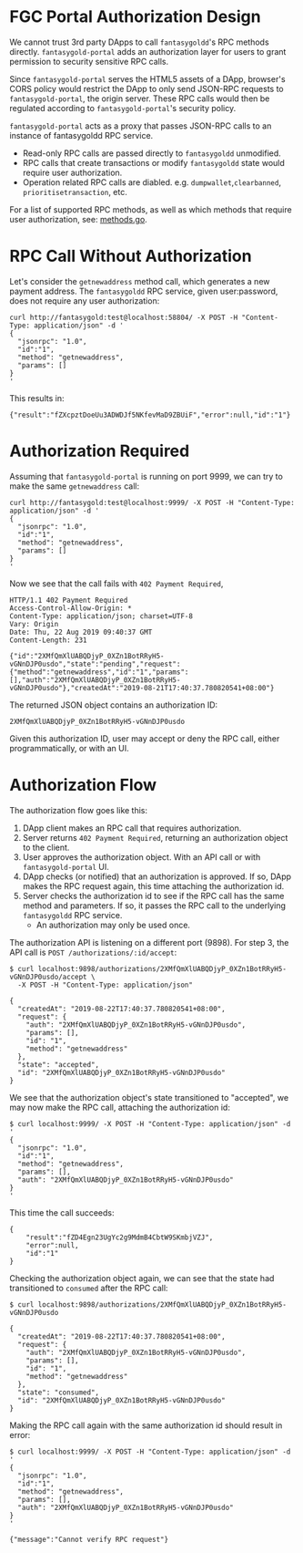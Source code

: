 # FGC Portal Authorization Design

We cannot trust 3rd party DApps to call `fantasygoldd`'s RPC methods directly. `fantasygold-portal` adds an authorization layer for users to grant permission to security sensitive RPC calls.

Since `fantasygold-portal` serves the HTML5 assets of a DApp, browser's CORS policy would restrict the DApp to only send JSON-RPC requests to `fantasygold-portal`, the origin server. These RPC calls would then be regulated according to `fantasygold-portal`'s security policy.

`fantasygold-portal` acts as a proxy that passes JSON-RPC calls to an instance of fantasygoldd RPC service.

+ Read-only RPC calls are passed directly to `fantasygoldd` unmodified.
+ RPC calls that create transactions or modify `fantasygoldd` state would require user authorization.
+ Operation related RPC calls are diabled. e.g. `dumpwallet`,`clearbanned`, `prioritisetransaction`, etc.

For a list of supported RPC methods, as well as which methods that require user authorization, see: [methods.go](https://github.com/fantasygold/fantasygoldportal/blob/master/methods.go).

# RPC Call Without Authorization

Let's consider the `getnewaddress` method call, which generates a new payment address. The `fantasygoldd` RPC service, given user:password, does not require any user authorization:

```
curl http://fantasygold:test@localhost:58804/ -X POST -H "Content-Type: application/json" -d '
{
  "jsonrpc": "1.0",
  "id":"1",
  "method": "getnewaddress",
  "params": []
}
'
```

This results in:

```
{"result":"fZXcpztDoeUu3ADWDJf5NKfevMaD9ZBUiF","error":null,"id":"1"}
```

# Authorization Required

Assuming that `fantasygold-portal` is running on port 9999, we can try to make the same `getnewaddress` call:

```
curl http://fantasygold:test@localhost:9999/ -X POST -H "Content-Type: application/json" -d '
{
  "jsonrpc": "1.0",
  "id":"1",
  "method": "getnewaddress",
  "params": []
}
'
```

Now we see that the call fails with `402 Payment Required`,

```
HTTP/1.1 402 Payment Required
Access-Control-Allow-Origin: *
Content-Type: application/json; charset=UTF-8
Vary: Origin
Date: Thu, 22 Aug 2019 09:40:37 GMT
Content-Length: 231

{"id":"2XMfQmXlUABQDjyP_0XZn1BotRRyH5-vGNnDJP0usdo","state":"pending","request":{"method":"getnewaddress","id":"1","params":[],"auth":"2XMfQmXlUABQDjyP_0XZn1BotRRyH5-vGNnDJP0usdo"},"createdAt":"2019-08-21T17:40:37.780820541+08:00"}
```

The returned JSON object contains an authorization ID:

```
2XMfQmXlUABQDjyP_0XZn1BotRRyH5-vGNnDJP0usdo
```

Given this authorization ID, user may accept or deny the RPC call, either programmatically, or with an UI.

# Authorization Flow

The authorization flow goes like this:

1. DApp client makes an RPC call that requires authorization.
2. Server returns `402 Payment Required`, returning an authorization object to the client.
3. User approves the authorization object. With an API call or with `fantasygold-portal` UI.
4. DApp checks (or notified) that an authorization is approved. If so, DApp makes the RPC request again, this time attaching the authorization id.
5. Server checks the authorization id to see if the RPC call has the same method and parameters. If so, it passes the RPC call to the underlying `fantasygoldd` RPC service.
	+ An authorization may only be used once.

The authorization API is listening on a different port (9898). For step 3, the API call is `POST /authorizations/:id/accept`:

```
$ curl localhost:9898/authorizations/2XMfQmXlUABQDjyP_0XZn1BotRRyH5-vGNnDJP0usdo/accept \
  -X POST -H "Content-Type: application/json"

{
  "createdAt": "2019-08-22T17:40:37.780820541+08:00",
  "request": {
    "auth": "2XMfQmXlUABQDjyP_0XZn1BotRRyH5-vGNnDJP0usdo",
    "params": [],
    "id": "1",
    "method": "getnewaddress"
  },
  "state": "accepted",
  "id": "2XMfQmXlUABQDjyP_0XZn1BotRRyH5-vGNnDJP0usdo"
}
```

We see that the authorization object's state transitioned to "accepted", we may now make the RPC call, attaching the authorization id:

```
$ curl localhost:9999/ -X POST -H "Content-Type: application/json" -d '
{
  "jsonrpc": "1.0",
  "id":"1",
  "method": "getnewaddress",
  "params": [],
  "auth": "2XMfQmXlUABQDjyP_0XZn1BotRRyH5-vGNnDJP0usdo"
}
'
```

This time the call succeeds:

```
{
	"result":"fZD4Egn23UgYc2g9MdmB4CbtW9SKmbjVZJ",
	"error":null,
	"id":"1"
}
```

Checking the authorization object again, we can see that the state had transitioned to `consumed` after the RPC call:

```
$ curl localhost:9898/authorizations/2XMfQmXlUABQDjyP_0XZn1BotRRyH5-vGNnDJP0usdo

{
  "createdAt": "2019-08-22T17:40:37.780820541+08:00",
  "request": {
    "auth": "2XMfQmXlUABQDjyP_0XZn1BotRRyH5-vGNnDJP0usdo",
    "params": [],
    "id": "1",
    "method": "getnewaddress"
  },
  "state": "consumed",
  "id": "2XMfQmXlUABQDjyP_0XZn1BotRRyH5-vGNnDJP0usdo"
}
```

Making the RPC call again with the same authorization id should result in error:

```
$ curl localhost:9999/ -X POST -H "Content-Type: application/json" -d '
{
  "jsonrpc": "1.0",
  "id":"1",
  "method": "getnewaddress",
  "params": [],
  "auth": "2XMfQmXlUABQDjyP_0XZn1BotRRyH5-vGNnDJP0usdo"
}
'
```
```
{"message":"Cannot verify RPC request"}
```